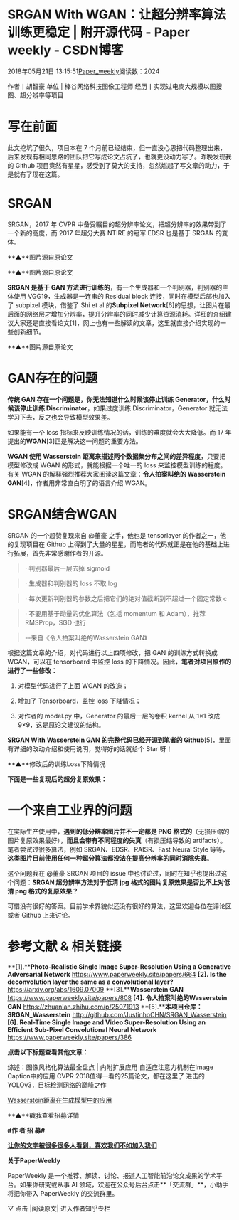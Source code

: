 
# SRGAN With WGAN：让超分辨率算法训练更稳定 | 附开源代码 - Paper weekly - CSDN博客


2018年05月21日 13:15:51[Paper_weekly](https://me.csdn.net/c9Yv2cf9I06K2A9E)阅读数：2024



作者丨胡智豪
单位 | 棒谷网络科技图像工程师
经历丨实现过电商大规模以图搜图、超分辨率等项目

# 写在前面

此文挖坑了很久，项目本在 7 个月前已经结束，但一直没心思把代码整理出来，后来发现有相同思路的团队把它写成论文占坑了，也就更没动力写了。昨晚发现我的 Github 项目竟然有星星，感受到了莫大的支持，忽然燃起了写文章的动力，于是就有了现在这篇。
# SRGAN

SRGAN，2017 年 CVPR 中备受瞩目的超分辨率论文，把超分辨率的效果带到了一个新的高度，而 2017 年超分大赛 NTIRE 的冠军 EDSR 也是基于 SRGAN 的变体。

**▲**图片源自原论文

**▲**图片源自原论文

**SRGAN 是基于 GAN 方法进行训练的**，有一个生成器和一个判别器，判别器的主体使用 VGG19，生成器是一连串的 Residual block 连接，同时在模型后部也加入了 subpixel 模块，借鉴了 Shi et al 的**Subpixel Network**[6]的思想，让图片在最后面的网络层才增加分辨率，提升分辨率的同时减少计算资源消耗。详细的介绍建议大家还是直接看论文[1]，网上也有一些解读的文章，这里就直接介绍实现的一些创新细节。

**▲**图片源自原论文

# GAN存在的问题

**传统 GAN 存在一个问题是，你无法知道什么时候该停止训练 Generator，什么时候该停止训练 Discriminator**，如果过度训练 Discriminator，Generator 就无法学习下去，反之也会导致模型效果差。

如果能有一个 loss 指标来反映训练情况的话，训练的难度就会大大降低。而 17 年提出的**WGAN**[3]正是解决这一问题的重要方法。

**WGAN 使用 Wasserstein 距离来描述两个数据集分布之间的差异程度**，只要把模型修改成 WGAN 的形式，就能根据一个唯一的 loss 来监控模型训练的程度。有关 WGAN 的解释强烈推荐大家阅读这篇文章：**令人拍案叫绝的 Wasserstein GAN**[4]，作者用非常直白明了的语言介绍 WGAN。

# SRGAN结合WGAN

SRGAN 的一个超赞复现来自 @董豪 之手，他也是 tensorlayer 的作者之一，他的复现项目在 Github 上得到了大量的星星，而笔者的代码就正是在他的基础上进行拓展，首先非常感谢作者的开源。

> · 判别器最后一层去掉 sigmoid

> · 生成器和判别器的 loss 不取 log

> · 每次更新判别器的参数之后把它们的绝对值截断到不超过一个固定常数 c

> · 不要用基于动量的优化算法（包括 momentum 和 Adam），推荐 RMSProp，SGD 也行

> --来自《令人拍案叫绝的Wasserstein GAN》

根据这篇文章的介绍，对代码进行以上四项修改，把 GAN 的训练方式转换成 WGAN，可以在 tensorboard 中监控 loss 的下降情况。因此，**笔者对项目原作的进行了一些修改：**

1. 对模型代码进行了上面 WGAN 的改造；

2. 增加了 Tensorboard，监控 loss 下降情况；

3. 对作者的 model.py 中，Generator 的最后一层的卷积 kernel 从 1×1 改成 9×9，这是原论文建议的结构。

**SRGAN With Wasserstein GAN 的完整代码已经开源到笔者的 Github**[5]，里面有详细的改动介绍和使用说明，觉得好的话就给个 Star 呀！


**▲**修改后的训练Loss下降情况

**下面是一些复现后的超分复原效果：**






# 一个来自工业界的问题

在实际生产使用中，**遇到的低分辨率图片并不一定都是 PNG 格式的**（无损压缩的图片复原效果最好），**而且会带有不同程度的失真**（有损压缩导致的 artifacts）。笔者尝试过很多算法，例如 SRGAN、EDSR、RAISR、Fast Neural Style 等等，**这类图片目前使用任何一种超分算法都没法在提高分辨率的同时消除失真**。

这个问题我在 @董豪 SRGAN 项目的 issue 中也讨论过，同时在知乎也提出过这个问题：**SRGAN 超分辨率方法对于低清 jpg 格式的图片复原效果是否比不上对低清 png 格式的复原效果？**

可惜没有很好的答案。目前学术界貌似还没有很好的算法，这里欢迎各位在评论区或者 Github 上来讨论。

# 参考文献 & 相关链接

**[1].****Photo-Realistic Single Image Super-Resolution Using a Generative Adversarial Network**
https://www.paperweekly.site/papers/664
**[2]. Is the deconvolution layer the same as a convolutional layer?**
https://arxiv.org/abs/1609.07009
**[3].****Wasserstein GAN**
https://www.paperweekly.site/papers/808
**[4]. 令人拍案叫绝的Wasserstein GAN**
https://zhuanlan.zhihu.com/p/25071913
**[5].****本项目仓库：SRGAN_Wasserstein**
http://github.com/JustinhoCHN/SRGAN_Wasserstein
**[6]. Real-Time Single Image and Video Super-Resolution Using an Efficient Sub-Pixel Convolutional Neural Network**
https://www.paperweekly.site/papers/386


**点击以下标题查看其他文章：**

综述：图像风格化算法最全盘点 | 内附扩展应用
自适应注意力机制在Image Caption中的应用
CVPR 2018值得一看的25篇论文，都在这里了
进击的YOLOv3，目标检测网络的巅峰之作

[Wasserstein距离在生成模型中的应用](http://mp.weixin.qq.com/s?__biz=MzIwMTc4ODE0Mw==&mid=2247488555&idx=1&sn=d24b8b306c7e854ec7b2d3225a49aaa0&chksm=96e9cbaba19e42bdc1309a9ecade04d03e41d68935c710b50bbdcfef80632e502258401a3c4e&scene=21#wechat_redirect)



**▲**戳我查看招募详情

**\#****作 者 招 募****\#**

**[让你的文字被很多很多人看到，喜欢我们不如加入我们](http://mp.weixin.qq.com/s?__biz=MzIwMTc4ODE0Mw==&mid=2247487954&idx=1&sn=d247e5b99ecb2c37e85d962d7f93d7d7&chksm=96e9ce52a19e474457e04affae41dc6b6fe521154f95ae7122260b46ec91f55ae7c8fb472c3c&scene=21#wechat_redirect)**


**关于PaperWeekly**

PaperWeekly 是一个推荐、解读、讨论、报道人工智能前沿论文成果的学术平台。如果你研究或从事 AI 领域，欢迎在公众号后台点击**「交流群」**，小助手将把你带入 PaperWeekly 的交流群里。

▽ 点击 |阅读原文| 进入作者知乎专栏


